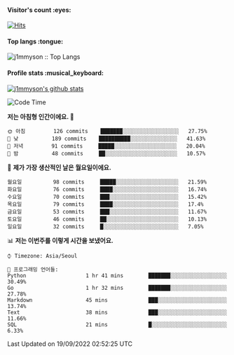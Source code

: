 <h4>Visitor's count :eyes:</h4>

[![Hits](https://hits.seeyoufarm.com/api/count/incr/badge.svg?url=https%3A%2F%2Fgithub.com%2Fj1mmyson&count_bg=%2379C83D&title_bg=%23555555&icon=&icon_color=%23E7E7E7&title=hits&edge_flat=false)](https://hits.seeyoufarm.com)

<h4>Top langs :tongue:</h4>

<p><img src="https://github-readme-stats.vercel.app/api/top-langs/?username=j1mmyson&hide=html&langs_count=8&theme=tokyonight&layout=compact" alt="j1mmyson :: Top Langs" /></p>

<h4>Profile stats :musical_keyboard:</h4>

[![j1mmyson's github stats](https://github-readme-stats.vercel.app/api?username=j1mmyson&show_icons=true&theme=merko&hide=["contribs","issues"])](https://github.com/j1mmyson)

<!--START_SECTION:waka-->
![Code Time](http://img.shields.io/badge/Code%20Time-18%20hrs%2037%20mins-blue)

**저는 아침형 인간이에요. 🐤** 

```text
🌞 아침         126 commits    ███████░░░░░░░░░░░░░░░░░░   27.75% 
🌆 낮　         189 commits    ██████████░░░░░░░░░░░░░░░   41.63% 
🌃 저녁         91 commits     █████░░░░░░░░░░░░░░░░░░░░   20.04% 
🌙 밤　         48 commits     ██░░░░░░░░░░░░░░░░░░░░░░░   10.57%

```
📅 **제가 가장 생산적인 날은 월요일이에요.** 

```text
월요일          98 commits     █████░░░░░░░░░░░░░░░░░░░░   21.59% 
화요일          76 commits     ████░░░░░░░░░░░░░░░░░░░░░   16.74% 
수요일          70 commits     ███░░░░░░░░░░░░░░░░░░░░░░   15.42% 
목요일          79 commits     ████░░░░░░░░░░░░░░░░░░░░░   17.4% 
금요일          53 commits     ███░░░░░░░░░░░░░░░░░░░░░░   11.67% 
토요일          46 commits     ██░░░░░░░░░░░░░░░░░░░░░░░   10.13% 
일요일          32 commits     █░░░░░░░░░░░░░░░░░░░░░░░░   7.05%

```


📊 **저는 이번주를 이렇게 시간을 보냈어요.** 

```text
⌚︎ Timezone: Asia/Seoul

💬 프로그래밍 언어들: 
Python                   1 hr 41 mins        ███████░░░░░░░░░░░░░░░░░░   30.49% 
Go                       1 hr 32 mins        ███████░░░░░░░░░░░░░░░░░░   27.78% 
Markdown                 45 mins             ███░░░░░░░░░░░░░░░░░░░░░░   13.74% 
Text                     38 mins             ███░░░░░░░░░░░░░░░░░░░░░░   11.66% 
SQL                      21 mins             █░░░░░░░░░░░░░░░░░░░░░░░░   6.33%

```


 Last Updated on 19/09/2022 02:52:25 UTC
<!--END_SECTION:waka-->
